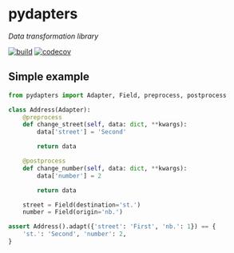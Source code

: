 # pydapters

_Data transformation library_


[![build](https://github.com/angru/pydapters/workflows/build/badge.svg)](https://github.com/angru/pydapters/actions?query=workflow%3Abuild+branch%3Amaster++)
[![codecov](https://codecov.io/gh/angru/pydapters/branch/master/graph/badge.svg)](https://codecov.io/gh/angru/pydapters)


## Simple example

```python
from pydapters import Adapter, Field, preprocess, postprocess

class Address(Adapter):
    @preprocess
    def change_street(self, data: dict, **kwargs):
        data['street'] = 'Second'

        return data

    @postprocess
    def change_number(self, data: dict, **kwargs):
        data['number'] = 2

        return data

    street = Field(destination='st.')
    number = Field(origin='nb.')

assert Address().adapt({'street': 'First', 'nb.': 1}) == {
    'st.': 'Second', 'number': 2,
}
```
